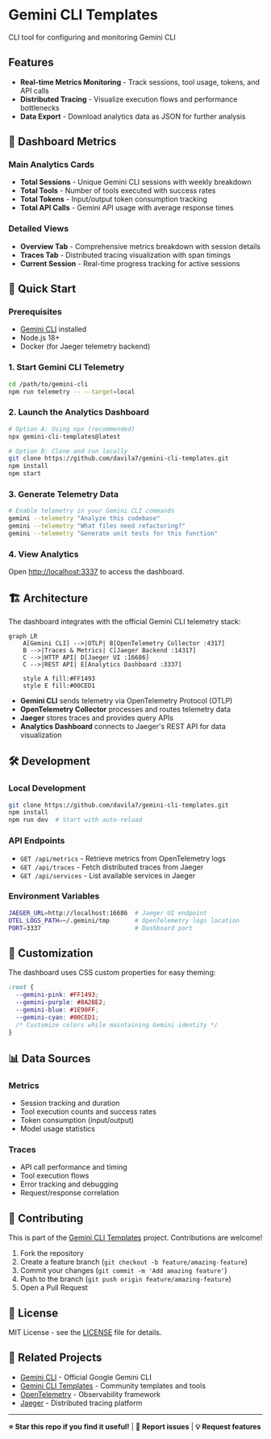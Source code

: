 # Gemini CLI Templates

CLI tool for configuring and monitoring Gemini CLI


## Features

- **Real-time Metrics Monitoring** - Track sessions, tool usage, tokens, and API calls
- **Distributed Tracing** - Visualize execution flows and performance bottlenecks  
- **Data Export** - Download analytics data as JSON for further analysis


## 🎯 Dashboard Metrics

### Main Analytics Cards
- **Total Sessions** - Unique Gemini CLI sessions with weekly breakdown
- **Total Tools** - Number of tools executed with success rates
- **Total Tokens** - Input/output token consumption tracking
- **Total API Calls** - Gemini API usage with average response times

### Detailed Views
- **Overview Tab** - Comprehensive metrics breakdown with session details
- **Traces Tab** - Distributed tracing visualization with span timings
- **Current Session** - Real-time progress tracking for active sessions

## 🚀 Quick Start

### Prerequisites
- [Gemini CLI](https://github.com/google-gemini/gemini-cli) installed
- Node.js 18+ 
- Docker (for Jaeger telemetry backend)

### 1. Start Gemini CLI Telemetry
```bash
cd /path/to/gemini-cli
npm run telemetry -- --target=local
```

### 2. Launch the Analytics Dashboard
```bash
# Option A: Using npx (recommended)
npx gemini-cli-templates@latest

# Option B: Clone and run locally
git clone https://github.com/davila7/gemini-cli-templates.git
npm install
npm start
```

### 3. Generate Telemetry Data
```bash
# Enable telemetry in your Gemini CLI commands
gemini --telemetry "Analyze this codebase"
gemini --telemetry "What files need refactoring?"
gemini --telemetry "Generate unit tests for this function"
```

### 4. View Analytics
Open [http://localhost:3337](http://localhost:3337) to access the dashboard.

## 🏗️ Architecture

The dashboard integrates with the official Gemini CLI telemetry stack:

```mermaid
graph LR
    A[Gemini CLI] -->|OTLP| B[OpenTelemetry Collector :4317]
    B -->|Traces & Metrics| C[Jaeger Backend :14317]
    C -->|HTTP API| D[Jaeger UI :16686]
    C -->|REST API| E[Analytics Dashboard :3337]
    
    style A fill:#FF1493
    style E fill:#00CED1
```

- **Gemini CLI** sends telemetry via OpenTelemetry Protocol (OTLP)
- **OpenTelemetry Collector** processes and routes telemetry data
- **Jaeger** stores traces and provides query APIs
- **Analytics Dashboard** connects to Jaeger's REST API for data visualization

## 🛠️ Development

### Local Development
```bash
git clone https://github.com/davila7/gemini-cli-templates.git
npm install
npm run dev  # Start with auto-reload
```

### API Endpoints
- `GET /api/metrics` - Retrieve metrics from OpenTelemetry logs
- `GET /api/traces` - Fetch distributed traces from Jaeger
- `GET /api/services` - List available services in Jaeger

### Environment Variables
```bash
JAEGER_URL=http://localhost:16686  # Jaeger UI endpoint
OTEL_LOGS_PATH=~/.gemini/tmp       # OpenTelemetry logs location
PORT=3337                          # Dashboard port
```

## 🎨 Customization

The dashboard uses CSS custom properties for easy theming:

```css
:root {
  --gemini-pink: #FF1493;
  --gemini-purple: #8A2BE2;
  --gemini-blue: #1E90FF;
  --gemini-cyan: #00CED1;
  /* Customize colors while maintaining Gemini identity */
}
```

## 📊 Data Sources

### Metrics
- Session tracking and duration
- Tool execution counts and success rates
- Token consumption (input/output)
- Model usage statistics

### Traces  
- API call performance and timing
- Tool execution flows
- Error tracking and debugging
- Request/response correlation

## 🤝 Contributing

This is part of the [Gemini CLI Templates](https://github.com/davila7/gemini-cli-templates) project. Contributions are welcome!

1. Fork the repository
2. Create a feature branch (`git checkout -b feature/amazing-feature`)
3. Commit your changes (`git commit -m 'Add amazing feature'`)
4. Push to the branch (`git push origin feature/amazing-feature`)
5. Open a Pull Request

## 📄 License

MIT License - see the [LICENSE](LICENSE) file for details.

## 🔗 Related Projects

- [Gemini CLI](https://github.com/google-gemini/gemini-cli) - Official Google Gemini CLI
- [Gemini CLI Templates](https://github.com/davila7/gemini-cli-templates) - Community templates and tools
- [OpenTelemetry](https://opentelemetry.io/) - Observability framework
- [Jaeger](https://www.jaegertracing.io/) - Distributed tracing platform

---

**⭐ Star this repo if you find it useful!** | **🐛 Report issues** | **💡 Request features**